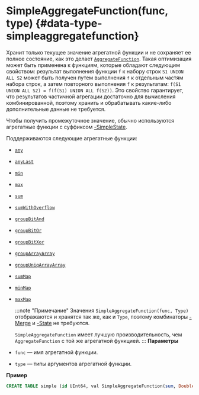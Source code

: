 # SimpleAggregateFunction(func, type) {#data-type-simpleaggregatefunction}

Хранит только текущее значение агрегатной функции и не сохраняет ее полное состояние, как это делает [`AggregateFunction`](../../sql-reference/data-types/aggregatefunction.md). Такая оптимизация может быть применена к функциям, которые обладают следующим свойством: результат выполнения функции `f` к набору строк `S1 UNION ALL S2` может быть получен путем выполнения `f` к отдельным частям набора строк,
а затем повторного выполнения `f` к результатам: `f(S1 UNION ALL S2) = f(f(S1) UNION ALL f(S2))`. Это свойство гарантирует, что результатов частичной агрегации достаточно для вычисления комбинированной, поэтому хранить и обрабатывать какие-либо дополнительные данные не требуется.

Чтобы получить промежуточное значение, обычно используются агрегатные функции с суффиксом [-SimpleState](../../sql-reference/aggregate-functions/combinators.md#agg-functions-combinator-simplestate).

Поддерживаются следующие агрегатные функции:

-   [`any`](../../sql-reference/aggregate-functions/reference/any.md#agg_function-any)
-   [`anyLast`](../../sql-reference/aggregate-functions/reference/anylast.md#anylastx)
-   [`min`](../../sql-reference/aggregate-functions/reference/min.md#agg_function-min)
-   [`max`](../../sql-reference/aggregate-functions/reference/max.md#agg_function-max)
-   [`sum`](../../sql-reference/aggregate-functions/reference/sum.md#agg_function-sum)
-   [`sumWithOverflow`](../../sql-reference/aggregate-functions/reference/sumwithoverflow.md#sumwithoverflowx)
-   [`groupBitAnd`](../../sql-reference/aggregate-functions/reference/groupbitand.md#groupbitand)
-   [`groupBitOr`](../../sql-reference/aggregate-functions/reference/groupbitor.md#groupbitor)
-   [`groupBitXor`](../../sql-reference/aggregate-functions/reference/groupbitxor.md#groupbitxor)
-   [`groupArrayArray`](../../sql-reference/aggregate-functions/reference/grouparray.md#agg_function-grouparray)
-   [`groupUniqArrayArray`](../../sql-reference/aggregate-functions/reference/groupuniqarray.md)
-   [`sumMap`](../../sql-reference/aggregate-functions/reference/summap.md#agg_functions-summap)
-   [`minMap`](../../sql-reference/aggregate-functions/reference/minmap.md#agg_functions-minmap)
-   [`maxMap`](../../sql-reference/aggregate-functions/reference/maxmap.md#agg_functions-maxmap)

    :::note "Примечание"
    Значения `SimpleAggregateFunction(func, Type)` отображаются и хранятся так же, как и `Type`, поэтому комбинаторы [-Merge](../../sql-reference/aggregate-functions/combinators.md#aggregate_functions_combinators-merge) и [-State](../../sql-reference/aggregate-functions/combinators.md#agg-functions-combinator-state) не требуются.

    `SimpleAggregateFunction` имеет лучшую производительность, чем `AggregateFunction` с той же агрегатной функцией.
    :::
**Параметры**

-   `func` — имя агрегатной функции.
-   `type` — типы аргументов агрегатной функции.

**Пример**

``` sql
CREATE TABLE simple (id UInt64, val SimpleAggregateFunction(sum, Double)) ENGINE=AggregatingMergeTree ORDER BY id;
```

